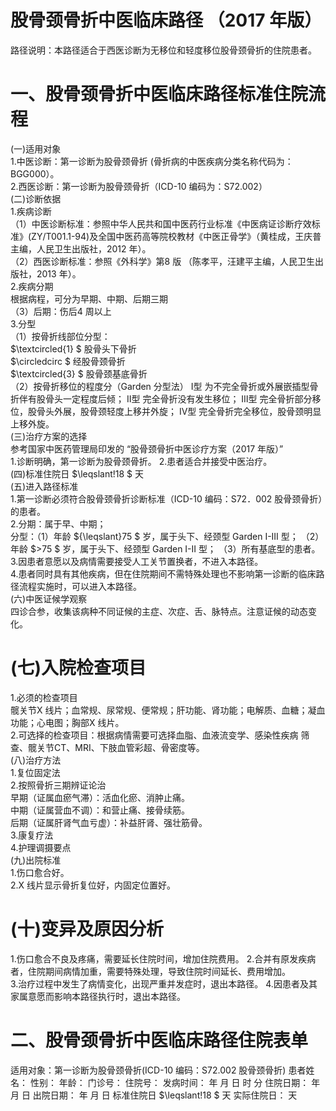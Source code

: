 # 股骨颈骨折中医临床路径 （2017 年版）  
路径说明：本路径适合于西医诊断为无移位和轻度移位股骨颈骨折的住院患者。  
# 一、股骨颈骨折中医临床路径标准住院流程  
(一)适用对象  
1.中医诊断：第一诊断为股骨颈骨折 (骨折病的中医疾病分类名称代码为：BGG000）。  
2.西医诊断：第一诊断为股骨颈骨折（ICD-10 编码为：S72.002）  
(二)诊断依据  
1.疾病诊断  
（1）中医诊断标准：参照中华人民共和国中医药行业标准《中医病证诊断疗效标准》(ZY/T001.1-94)及全国中医药高等院校教材《中医正骨学》（黄桂成，王庆普主编，人民卫生出版社，2012 年）。  
（2）西医诊断标准：参照《外科学》第8 版 （陈孝平，汪建平主编，人民卫生出版社，2013 年）。  
2.疾病分期  
根据病程，可分为早期、中期、后期三期  
（3）后期：伤后4 周以上  
3.分型  
（1）按骨折线部位分型：  
$\textcircled{1} $ 股骨头下骨折  
$\circledcirc $ 经股骨颈骨折  
$\textcircled{3} $ 股骨颈基底骨折  
（2）按骨折移位的程度分（Garden 分型法） Ⅰ型  为不完全骨折或外展嵌插型骨折伴有股骨头一定程度后倾； Ⅱ型  完全骨折没有发生移位； Ⅲ型  完全骨折部分移位，股骨头外展，股骨颈轻度上移并外旋； Ⅳ型  完全骨折完全移位，股骨颈明显上移外旋。  
(三)治疗方案的选择  
参考国家中医药管理局印发的 “股骨颈骨折中医诊疗方案（2017 年版）”  
1.诊断明确，第一诊断为股骨颈骨折。 2.患者适合并接受中医治疗。  
(四)标准住院日 $\leqslant\!18 $ 天  
(五)进入路径标准  
1.第一诊断必须符合股骨颈骨折诊断标准（ICD-10 编码：S72．002 股骨颈骨折）的患者。  
2.分期：属于早、中期；  
分型：（1）年龄 ${\leqslant}75 $ 岁，属于头下、经颈型 Garden I-III 型； （2）年龄 $>75 $ 岁，属于头下、经颈型 Garden I-II 型； （3）所有基底型的患者。  
3.因患者意愿以及病情需要接受人工关节置换者，不进入本路径。  
4.患者同时具有其他疾病，但在住院期间不需特殊处理也不影响第一诊断的临床路径流程实施时，可以进入本路径。  
(六)中医证候学观察  
四诊合参，收集该病种不同证候的主症、次症、舌、脉特点。注意证候的动态变化。  
# (七)入院检查项目  
1.必须的检查项目  
髋关节X 线片；血常规、尿常规、便常规；肝功能、肾功能；电解质、血糖；凝血功能；心电图；胸部X 线片。  
2.可选择的检查项目：根据病情需要可选择血脂、血液流变学、感染性疾病 筛查、髋关节CT、MRI、下肢血管彩超、骨密度等。  
(八)治疗方法  
1.复位固定法  
2.按照骨折三期辨证论治  
早期（证属血瘀气滞）：活血化瘀、消肿止痛。  
中期（证属营血不调）：和营止痛、接骨续筋。  
后期（证属肝肾气血亏虚）：补益肝肾、强壮筋骨。  
3.康复疗法  
4.护理调摄要点  
(九)出院标准  
1.伤口愈合好。  
2.X 线片显示骨折复位好，内固定位置好。  
# (十)变异及原因分析  
1.伤口愈合不良及疼痛，需要延长住院时间，增加住院费用。 2.合并有原发疾病者，住院期间病情加重，需要特殊处理，导致住院时间延长、费用增加。  
3.治疗过程中发生了病情变化，出现严重并发症时，退出本路径。 4.因患者及其家属意愿而影响本路径执行时，退出本路径。  
# 二、股骨颈骨折中医临床路径住院表单  
适用对象：第一诊断为股骨颈骨折(ICD-10 编码：S72.002 股骨颈骨折) 患者姓名：          性别：    年龄：    门诊号：         住院号：            发病时间：   年  月  日  时  分  住院日期：   年  月  日 出院日期：   年  月   日 标准住院日 $\leqslant\!18 $ 天                实际住院日：     天  
